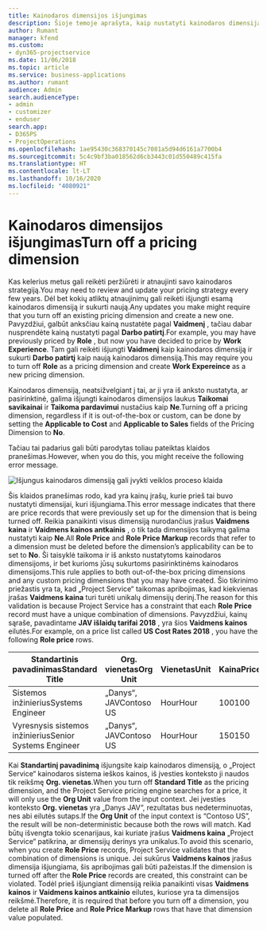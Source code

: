 ```yaml
---
title: Kainodaros dimensijos išjungimas
description: Šioje temoje aprašyta, kaip nustatyti kainodaros dimensijas naudojant sprendimą „Project Service“.
author: Rumant
manager: kfend
ms.custom:
- dyn365-projectservice
ms.date: 11/06/2018
ms.topic: article
ms.service: business-applications
ms.author: rumant
audience: Admin
search.audienceType:
- admin
- customizer
- enduser
search.app:
- D365PS
- ProjectOperations
ms.openlocfilehash: 1ae95430c368370145c7081a5d94d6161a7700b4
ms.sourcegitcommit: 5c4c9bf3ba018562d6cb3443c01d550489c415fa
ms.translationtype: HT
ms.contentlocale: lt-LT
ms.lasthandoff: 10/16/2020
ms.locfileid: "4080921"
---
```

# <a name="turn-off-a-pricing-dimension"></a><span data-ttu-id="3dca3-103">Kainodaros dimensijos išjungimas</span><span class="sxs-lookup"><span data-stu-id="3dca3-103">Turn off a pricing dimension</span></span>

<span data-ttu-id="3dca3-104">Kas kelerius metus gali reikėti peržiūrėti ir atnaujinti savo kainodaros strategiją.</span><span class="sxs-lookup"><span data-stu-id="3dca3-104">You may need to review and update your pricing strategy every few years.</span></span> <span data-ttu-id="3dca3-105">Dėl bet kokių atliktų atnaujinimų gali reikėti išjungti esamą kainodaros dimensiją ir sukurti naują.</span><span class="sxs-lookup"><span data-stu-id="3dca3-105">Any updates you make might require that you turn off an existing pricing dimension and create a new one.</span></span> <span data-ttu-id="3dca3-106">Pavyzdžiui, galbūt anksčiau kainą nustatėte pagal **Vaidmenį** , tačiau dabar nusprendėte kainą nustatyti pagal **Darbo patirtį**.</span><span class="sxs-lookup"><span data-stu-id="3dca3-106">For example, you may have previously priced by **Role** , but now you have decided to price by **Work Experience**.</span></span> <span data-ttu-id="3dca3-107">Tam gali reikėti išjungti **Vaidmenį** kaip kainodaros dimensiją ir sukurti **Darbo patirtį** kaip naują kainodaros dimensiją.</span><span class="sxs-lookup"><span data-stu-id="3dca3-107">This may require you to turn off **Role** as a pricing dimension and create **Work Expereince** as a new pricing dimension.</span></span> 

<span data-ttu-id="3dca3-108">Kainodaros dimensiją, neatsižvelgiant į tai, ar ji yra iš anksto nustatyta, ar pasirinktinė, galima išjungti kainodaros dimensijos laukus **Taikomai savikainai** ir **Taikoma pardavimui** nustačius kaip **Ne**.</span><span class="sxs-lookup"><span data-stu-id="3dca3-108">Turning off a pricing dimension, regardless if it is out-of-the-box or custom, can be done by setting the **Applicable to Cost** and **Applicable to Sales** fields of the Pricing Dimension to **No**.</span></span>

<span data-ttu-id="3dca3-109">Tačiau tai padarius gali būti parodytas toliau pateiktas klaidos pranešimas.</span><span class="sxs-lookup"><span data-stu-id="3dca3-109">However, when you do this, you might receive the following error message.</span></span>

![Išjungus kainodaros dimensiją gali įvykti veiklos proceso klaida](media/Business-Process-Error.png)


<span data-ttu-id="3dca3-111">Šis klaidos pranešimas rodo, kad yra kainų įrašų, kurie prieš tai buvo nustatyti dimensijai, kuri išjungiama.</span><span class="sxs-lookup"><span data-stu-id="3dca3-111">This error message indicates that there are price records that were previously set up for the dimension that is being turned off.</span></span> <span data-ttu-id="3dca3-112">Reikia panaikinti visus dimensiją nurodančius įrašus **Vaidmens kaina** ir **Vaidmens kainos antkainis** , o tik tada dimensijos taikymą galima nustatyti kaip **Ne**.</span><span class="sxs-lookup"><span data-stu-id="3dca3-112">All **Role Price** and **Role Price Markup** records that refer to a dimension must be deleted before the dimension’s applicability can be to set to **No**.</span></span> <span data-ttu-id="3dca3-113">Ši taisyklė taikoma ir iš anksto nustatytoms kainodaros dimensijoms, ir bet kurioms jūsų sukurtoms pasirinktinėms kainodaros dimensijoms.</span><span class="sxs-lookup"><span data-stu-id="3dca3-113">This rule applies to both out-of-the-box pricing dimensions and any custom pricing dimensions that you may have created.</span></span> <span data-ttu-id="3dca3-114">Šio tikrinimo priežastis yra ta, kad „Project Service“ taikomas apribojimas, kad kiekvienas įrašas **Vaidmens kaina** turi turėti unikalų dimensijų derinį.</span><span class="sxs-lookup"><span data-stu-id="3dca3-114">The reason for this validation is because Project Service has a constraint that each **Role Price** record must have a unique combination of dimensions.</span></span> <span data-ttu-id="3dca3-115">Pavyzdžiui, kainų sąraše, pavadintame **JAV išlaidų tarifai 2018** , yra šios **Vaidmens kainos** eilutės.</span><span class="sxs-lookup"><span data-stu-id="3dca3-115">For example, on a price list called **US Cost Rates 2018** , you have the following **Role price** rows.</span></span> 

| <span data-ttu-id="3dca3-116">Standartinis pavadinimas</span><span class="sxs-lookup"><span data-stu-id="3dca3-116">Standard Title</span></span>         | <span data-ttu-id="3dca3-117">Org. vienetas</span><span class="sxs-lookup"><span data-stu-id="3dca3-117">Org Unit</span></span>    |<span data-ttu-id="3dca3-118">Vienetas</span><span class="sxs-lookup"><span data-stu-id="3dca3-118">Unit</span></span>   |<span data-ttu-id="3dca3-119">Kaina</span><span class="sxs-lookup"><span data-stu-id="3dca3-119">Price</span></span>  |<span data-ttu-id="3dca3-120">Valiuta</span><span class="sxs-lookup"><span data-stu-id="3dca3-120">Currency</span></span>  |
| -----------------------|-------------|-------|-------|----------|
| <span data-ttu-id="3dca3-121">Sistemos inžinierius</span><span class="sxs-lookup"><span data-stu-id="3dca3-121">Systems Engineer</span></span>|<span data-ttu-id="3dca3-122">„Danys“, JAV</span><span class="sxs-lookup"><span data-stu-id="3dca3-122">Contoso US</span></span>|<span data-ttu-id="3dca3-123">Hour</span><span class="sxs-lookup"><span data-stu-id="3dca3-123">Hour</span></span>| <span data-ttu-id="3dca3-124">100</span><span class="sxs-lookup"><span data-stu-id="3dca3-124">100</span></span>|<span data-ttu-id="3dca3-125">USD</span><span class="sxs-lookup"><span data-stu-id="3dca3-125">USD</span></span>|
| <span data-ttu-id="3dca3-126">Vyresnysis sistemos inžinierius</span><span class="sxs-lookup"><span data-stu-id="3dca3-126">Senior Systems Engineer</span></span>|<span data-ttu-id="3dca3-127">„Danys“, JAV</span><span class="sxs-lookup"><span data-stu-id="3dca3-127">Contoso US</span></span>|<span data-ttu-id="3dca3-128">Hour</span><span class="sxs-lookup"><span data-stu-id="3dca3-128">Hour</span></span>| <span data-ttu-id="3dca3-129">150</span><span class="sxs-lookup"><span data-stu-id="3dca3-129">150</span></span>| <span data-ttu-id="3dca3-130">USD</span><span class="sxs-lookup"><span data-stu-id="3dca3-130">USD</span></span>|


<span data-ttu-id="3dca3-131">Kai **Standartinį pavadinimą** išjungsite kaip kainodaros dimensiją, o „Project Service“ kainodaros sistema ieškos kainos, iš įvesties konteksto ji naudos tik reikšmę **Org. vienetas**.</span><span class="sxs-lookup"><span data-stu-id="3dca3-131">When you turn off **Standard Title** as the pricing dimension, and the Project Service pricing engine searches for a price, it will only use the **Org Unit** value from the input context.</span></span> <span data-ttu-id="3dca3-132">Jei įvesties konteksto **Org. vienetas** yra „Danys JAV“, rezultatas bus nedeterminuotas, nes abi eilutės sutaps.</span><span class="sxs-lookup"><span data-stu-id="3dca3-132">If the **Org Unit** of the input context is “Contoso US”, the result will be non-deterministic because both the rows will match.</span></span> <span data-ttu-id="3dca3-133">Kad būtų išvengta tokio scenarijaus, kai kuriate įrašus **Vaidmens kaina** „Project Service“ patikrina, ar dimensijų derinys yra unikalus.</span><span class="sxs-lookup"><span data-stu-id="3dca3-133">To avoid this scenario, when you create **Role Price** records, Project Service validates that the combination of dimensions is unique.</span></span> <span data-ttu-id="3dca3-134">Jei sukūrus **Vaidmens kainos** įrašus dimensija išjungiama, šis apribojimas gali būti pažeistas.</span><span class="sxs-lookup"><span data-stu-id="3dca3-134">If the dimension is turned off after the **Role Price** records are created, this constraint can be violated.</span></span> <span data-ttu-id="3dca3-135">Todėl prieš išjungiant dimensiją reikia panaikinti visas **Vaidmens kainos** ir **Vaidmens kainos antkainio** eilutes, kuriose yra ta dimensijos reikšmė.</span><span class="sxs-lookup"><span data-stu-id="3dca3-135">Therefore, it is required that before you turn off a dimension, you delete all **Role Price** and **Role Price Markup** rows that have that dimension value populated.</span></span>

